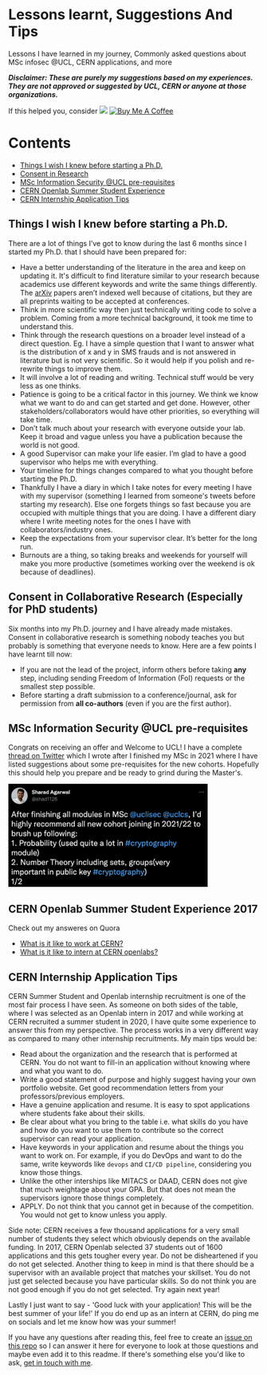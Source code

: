 # Lessons learnt, Suggestions And Tips
Lessons I have learned in my journey, Commonly asked questions about MSc infosec @UCL, CERN applications, and more

***Disclaimer: These are purely my suggestions based on my experiences. They are not approved or suggested by UCL, CERN or anyone at those organizations.*** 

If this helped you, consider [![](https://img.shields.io/static/v1?label=Sponsor&message=%E2%9D%A4&logo=GitHub&color=%23fe8e86)](https://github.com/sponsors/sharad1126)
<a href="https://www.buymeacoffee.com/sharad1126" target="_blank"><img src="https://cdn.buymeacoffee.com/buttons/default-orange.png" alt="Buy Me A Coffee" height="20" width="93"></a>

# Contents

- [Things I wish I knew before starting a Ph.D.](#things-i-wish-i-knew-before-starting-a-phd)
- [Consent in Research](#consent-in-collaborative-research-especially-for-phd-students)
- [MSc Information Security @UCL pre-requisites](#msc-information-security-ucl-pre-requisites)
- [CERN Openlab Summer Student Experience](#cern-openlab-summer-student-experience-2017)
- [CERN Internship Application Tips](#cern-internship-application-tips)

## Things I wish I knew before starting a Ph.D.

There are a lot of things I’ve got to know during the last 6 months since I started my Ph.D. that I should have been prepared for: 

* Have a better understanding of the literature in the area and keep on updating it. It's difficult to find literature similar to your research because academics use different keywords and write the same things differently. The [arXiv](https://arxiv.org/) papers aren’t indexed well because of citations, but they are all preprints waiting to be accepted at conferences. 
* Think in more scientific way then just technically writing code to solve a problem. Coming from a more technical background, it took me time to understand this.
* Think through the research questions on a broader level instead of a direct question. Eg. I have a simple question that I want to answer what is the distribution of x and y in SMS frauds and is not answered in literature but is not very scientific. So it would help if you polish and re-rewrite things to improve them.
* It will involve a lot of reading and writing. Technical stuff would be very less as one thinks. 
* Patience is going to be a critical factor in this journey. We think we know what we want to do and can get started and get done. However, other stakeholders/collaborators would have other priorities, so everything will take time. 
* Don’t talk much about your research with everyone outside your lab. Keep it broad and vague unless you have a publication because the world is not good. 
* A good Supervisor can make your life easier. I’m glad to have a good supervisor who helps me with everything.
* Your timeline for things changes compared to what you thought before starting the Ph.D.
* Thankfully I have a diary in which I take notes for every meeting I have with my supervisor (something I learned from someone's tweets before starting my research). Else one forgets things so fast because you are occupied with multiple things that you are doing. I have a different diary where I write meeting notes for the ones I have with collaborators/industry ones.
* Keep the expectations from your supervisor clear. It’s better for the long run. 
* Burnouts are a thing, so taking breaks and weekends for yourself will make you more productive (sometimes working over the weekend is ok because of deadlines).

## Consent in Collaborative Research (Especially for PhD students)

Six months into my Ph.D. journey and I have already made mistakes. Consent in collaborative research is something nobody teaches you but probably is something that everyone needs to know. Here are a few points I have learnt till now:

* If you are not the lead of the project, inform others before taking **any** step, including sending Freedom of Information (FoI) requests or the smallest step possible.
* Before starting a draft submission to a conference/journal, ask for permission from **all co-authors** (even if you are the first author).

## MSc Information Security @UCL pre-requisites

Congrats on receiving an offer and Welcome to UCL! I have a complete [thread on Twitter](https://twitter.com/shad1126/status/1415315055927771146?s=20&t=HNMo7ovWOazUydnLiBpJpw) which I wrote after I finished my MSc in 2021 where I have listed suggestions about some pre-requisites for the new cohorts. Hopefully this should help you prepare and be ready to grind during the Master's.

<a href="https://twitter.com/shad1126/status/1415315055927771146?s=20&t=HNMo7ovWOazUydnLiBpJpw"><img src="https://github.com/sharad1126/Suggestions-And-Tips/blob/main/images/twitter.png" width="400"/></a>

## CERN Openlab Summer Student Experience 2017

Check out my answeres on Quora 
* [What is it like to work at CERN?](https://www.quora.com/What-is-it-like-to-work-at-CERN/answers/64013793) 
* [What is it like to intern at CERN openlabs?](https://www.quora.com/What-is-it-like-to-intern-at-CERN-openlabs/answer/Sharad-Agarwal-21)

## CERN Internship Application Tips

CERN Summer Student and Openlab internship recruitment is one of the most fair process I have seen. As someone on both sides of the table, where I was selected as an Openlab intern in 2017 and while working at CERN recruited a summer student in 2020, I have quite some experience to answer this from my perspective. The process works in a very different way as compared to many other internship recruitments. My main tips would be:
* Read about the organization and the research that is performed at CERN. You do not want to fill-in an application without knowing where and what you want to do.
* Write a good statement of purpose and highly suggest having your own portfolio website. Get good recommendation letters from your professors/previous employers.
* Have a genuine application and resume. It is easy to spot applications where students fake about their skills. 
* Be clear about what you bring to the table i.e. what skills do you have and how do you want to use them to contribute so the correct supervisor can read your application.
* Have keywords in your application and resume about the things you want to work on. For example, if you do DevOps and want to do the same, write keywords like `devops` and `CI/CD pipeline`, considering you know those things.
* Unlike the other interships like MITACS or DAAD, CERN does not give that much weightage about your GPA. But that does not mean the supervisors ignore those things completely.
* APPLY. Do not think that you cannot get in because of the competition. You would not get to know unless you apply.

Side note: CERN receives a few thousand applications for a very small number of students they select which obviously depends on the available funding. In 2017, CERN Openlab selected 37 students out of 1600 applications and this gets tougher every year. Do not be disheartened if you do not get selected. Another thing to keep in mind is that there should be a supervisor with an available project that matches your skillset. You do not just get selected because you have particular skills. So do not think you are not good enough if you do not get selected. Try again next year!

Lastly I just want to say - 'Good luck with your application! This will be the best summer of your life!' If you do end up as an intern at CERN, do ping me on socials and let me know how was your summer!

If you have any questions after reading this, feel free to create an [issue on this repo](https://github.com/sharad1126/Suggestions-And-Tips/issues) so I can answer it here for everyone to look at those questions and maybe even add it to this readme. If there's something else you'd like to ask, [get in touch with me](https://sharad1126.github.io/).

<!--START_SECTION:buy-me-a-coffee-->
<!--END_SECTION:buy-me-a-coffe-->

